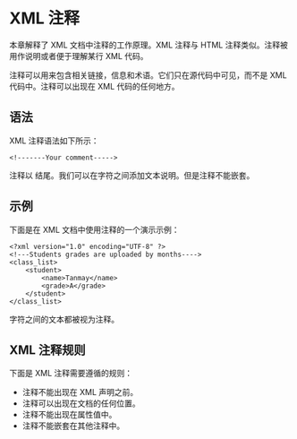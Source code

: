 # XML 注释

本章解释了 XML 文档中注释的工作原理。XML 注释与 HTML 注释类似。注释被用作说明或者便于理解某行 XML 代码。

注释可以用来包含相关链接，信息和术语。它们只在源代码中可见，而不是 XML 代码中。注释可以出现在 XML 代码的任何地方。

## 语法

XML 注释语法如下所示：

```
<!-------Your comment----->
```

注释以 <!-- 开始，以 --> 结尾。我们可以在字符之间添加文本说明。但是注释不能嵌套。

## 示例

下面是在 XML 文档中使用注释的一个演示示例：

```
<?xml version="1.0" encoding="UTF-8" ?>
<!---Students grades are uploaded by months---->
<class_list>
	<student>
		<name>Tanmay</name>
		<grade>A</grade>
	</student>
</class_list>
```

<!-- 和 --> 字符之间的文本都被视为注释。

## XML 注释规则

下面是 XML 注释需要遵循的规则：

- 注释不能出现在 XML 声明之前。
- 注释可以出现在文档的任何位置。
- 注释不能出现在属性值中。
- 注释不能嵌套在其他注释中。
